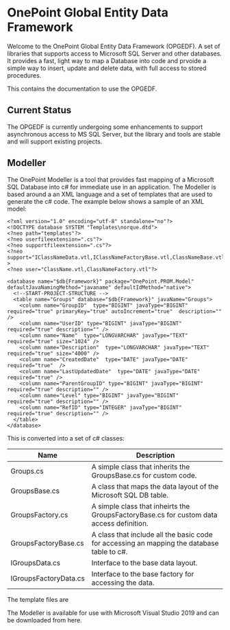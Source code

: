 # OnePoint Global Entity Data Framework
Welcome to the OnePoint Global Entity Data Framework (OPGEDF). A set of libraries that supports access to Microsoft SQL Server and other databases. It provides a fast, light way to map a Database into code and prvoide a simple way to insert, update and delete data, with full access to stored procedures.

This contains the documentation to use the OPGEDF.

## Current Status
The OPGEDF is currently undergoing some enhancements to support asynchronous access to MS SQL Server, but the library and tools are stable and will support existing projects.

## Modeller
The OnePoint Modeller is a tool that provides fast mapping of a Microsoft SQL Database into c# for immediate use in an application. The Modeller is based around a an XML language and a set of templates that are used to generate the c# code. The example below shows a sample of an XML model:
```
<?xml version="1.0" encoding="utf-8" standalone="no"?>
<!DOCTYPE database SYSTEM "Templates\norque.dtd">
<?neo path="templates"?>
<?neo userfileextension=".cs"?>
<?neo supportfileextension=".cs"?>
<?neo support="IClassNameData.vtl,IClassNameFactoryBase.vtl,ClassNameBase.vtl,ClassNameFactoryBase.vtl"?>
<?neo user="ClassName.vtl,ClassNameFactory.vtl"?>

<database name="$db{Framework}" package="OnePoint.PROM.Model" defaultJavaNamingMethod="javaname" defaultIdMethod="native">
  <!--START-PROJECT-STRUCTURE -->
  <table name="Groups" database="$db{Framework}" javaName="Groups">
    <column name="GroupID"  type="BIGINT" javaType="BIGINT" required="true" primaryKey="true" autoIncrement="true"  description=""  />
    <column name="UserID" type="BIGINT" javaType="BIGINT" required="true" description="" />
    <column name="Name"  type="LONGVARCHAR" javaType="TEXT" required="true" size="1024" />
    <column name="Description"  type="LONGVARCHAR" javaType="TEXT" required="true" size="4000" />
    <column name="CreatedDate"  type="DATE" javaType="DATE" required="true"  />
    <column name="LastUpdatedDate"  type="DATE" javaType="DATE" required="true" />
    <column name="ParentGroupID" type="BIGINT" javaType="BIGINT" required="true" description="" />
    <column name="Level" type="BIGINT" javaType="BIGINT" required="true" description="" />
    <column name="RefID" type="INTEGER" javaType="BIGINT" required="true" description="" />
  </table>
</database>
```

This is converted into a set of c# classes:

Name | Description
---- | -----------
Groups.cs | A simple class that inherits the GroupsBase.cs for custom code.
GroupsBase.cs | A class that maps the data layout of the Microsoft SQL DB table.
GroupsFactory.cs | A simple class that inheirts the GroupsFactoryBase.cs for custom data access definition.
GroupsFactoryBase.cs | A class that include all the basic code for accessing an mapping the database table to c#.
IGroupsData.cs | Interface to the base data layout.
IGroupsFactoryData.cs | Interface to the base factory for accessing the data.

The template files are

The Modeller is available for use with Microsoft Visual Studio 2019 and can be downloaded from here.

